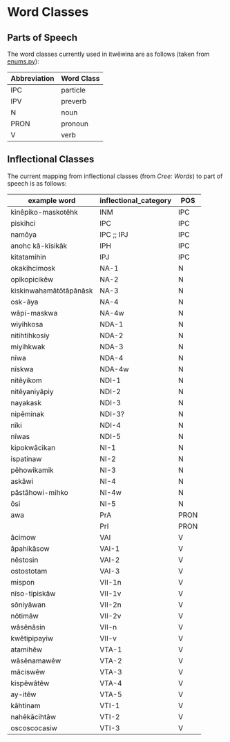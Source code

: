 # Word Classes

## Parts of Speech

The word classes currently used in itwêwina are as follows (taken from [enums.py](https://github.com/UAlbertaALTLab/cree-intelligent-dictionary/blob/21018addd9e9b5921c27f26b9d7eb4a5a0b2105f/CreeDictionary/utils/enums.py)):

Abbreviation | Word Class
-------------|-----------
IPC          | particle
IPV          | preverb
N            | noun
PRON         | pronoun
V            | verb

## Inflectional Classes

The current mapping from inflectional classes (from _Cree: Words_) to part of speech is as follows:

example word           | inflectional_category | POS
-----------------------|-----------------------|-----
kinêpiko-maskotêhk     | INM                   | IPC
piskihci               | IPC                   | IPC
namôya                 | IPC ;; IPJ            | IPC
anohc kâ-kîsikâk       | IPH                   | IPC
kitatamihin            | IPJ                   | IPC
okakihcimosk           | NA-1                  | N
opîkopicikêw           | NA-2                  | N
kiskinwahamâtôtâpânâsk | NA-3                  | N
osk-âya                | NA-4                  | N
wâpi-maskwa            | NA-4w                 | N
wiyihkosa              | NDA-1                 | N
nitihtihkosiy          | NDA-2                 | N
miyihkwak              | NDA-3                 | N
nîwa                   | NDA-4                 | N
nîskwa                 | NDA-4w                | N
nitêyikom              | NDI-1                 | N
nitêyaniyâpiy          | NDI-2                 | N
nayakask               | NDI-3                 | N
nipêminak              | NDI-3?                | N
nîki                   | NDI-4                 | N
nîwas                  | NDI-5                 | N
kipokwâcikan           | NI-1                  | N
ispatinaw              | NI-2                  | N
pêhowikamik            | NI-3                  | N
askâwi                 | NI-4                  | N
pâstâhowi-mihko        | NI-4w                 | N
ôsi                    | NI-5                  | N
awa                    | PrA                   | PRON
                       | PrI                   | PRON
âcimow                 | VAI                   | V
âpahikâsow             | VAI-1                 | V
nêstosin               | VAI-2                 | V
ostostotam             | VAI-3                 | V
mispon                 | VII-1n                | V
nîso-tipiskâw          | VII-1v                | V
sôniyâwan              | VII-2n                | V
nôtimâw                | VII-2v                | V
wâsênâsin              | VII-n                 | V
kwêtipipayiw           | VII-v                 | V
atamihêw               | VTA-1                 | V
wâsênamawêw            | VTA-2                 | V
mâciswêw               | VTA-3                 | V
kispêwâtêw             | VTA-4                 | V
ay-itêw                | VTA-5                 | V
kâhtinam               | VTI-1                 | V
nahêkâcihtâw           | VTI-2                 | V
oscoscocasiw           | VTI-3                 | V
